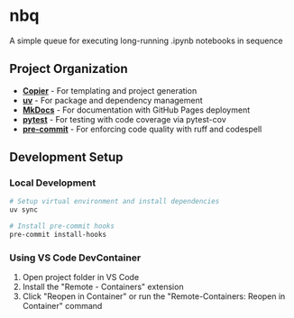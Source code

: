 # nbq

A simple queue for executing long-running .ipynb notebooks in sequence

## Project Organization

- **[Copier](https://copier.readthedocs.io/)** - For templating and project generation
- **[uv](https://github.com/astral-sh/uv)** - For package and dependency management
- **[MkDocs](https://www.mkdocs.org/)** - For documentation with GitHub Pages deployment
- **[pytest](https://docs.pytest.org/)** - For testing with code coverage via pytest-cov
- **[pre-commit](https://pre-commit.com/)** - For enforcing code quality with ruff and codespell


## Development Setup

### Local Development

```bash
# Setup virtual environment and install dependencies
uv sync

# Install pre-commit hooks
pre-commit install-hooks
```

### Using VS Code DevContainer

1. Open project folder in VS Code
2. Install the "Remote - Containers" extension
3. Click "Reopen in Container" or run the "Remote-Containers: Reopen in Container" command
